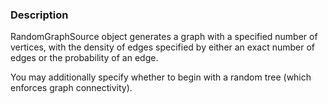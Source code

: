 ### Description

RandomGraphSource object generates a graph with a specified number of vertices, with the density of edges specified by either an exact number of edges or the probability of an edge. 

You may additionally specify whether to begin with a random tree (which enforces graph connectivity).

